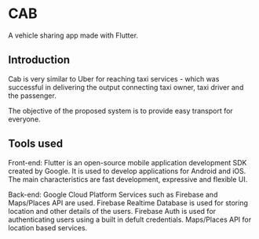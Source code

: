 # CAB

A vehicle sharing app made with Flutter.

## Introduction

Cab is very similar to Uber for reaching taxi services - which was
successful in delivering the output connecting taxi owner, taxi driver and the
passenger. 

The objective of the proposed system is to provide easy transport
for everyone.

## Tools used

Front-end: Flutter is an open-source mobile application development SDK
created by Google. It is used to develop applications for Android and iOS. The
main characteristics are fast development, expressive and flexible UI.

Back-end: Google Cloud Platform Services such as Firebase and Maps/Places API are used. 
Firebase Realtime Database is used for storing location and other details of the users. 
Firebase Auth is used for authenticating users using a built in defult credentials. 
Maps/Places API for location based services.
